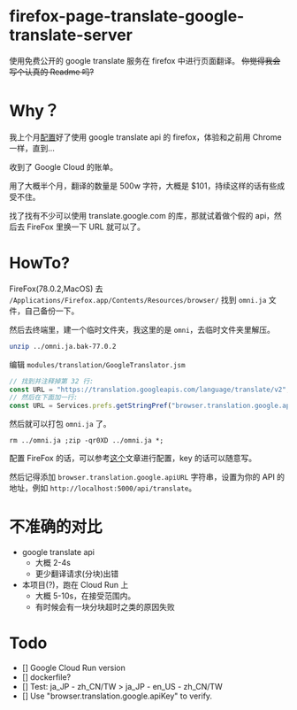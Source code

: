 # firefox-page-translate-google-translate-server
使用免费公开的 google translate 服务在 firefox 中进行页面翻译。
<del>你觉得我会写个认真的 Readme 吗?</del>

# Why？
我上个月[配置](https://blog.groverchou.com/2020/04/09/%E5%90%AF%E7%94%A8-Firefox-%E5%86%85%E7%BD%AE%E5%85%A8%E9%A1%B5%E9%9D%A2%E7%BF%BB%E8%AF%91%E5%8A%9F%E8%83%BD/)好了使用 google translate api 的 firefox，体验和之前用 Chrome 一样，直到...

收到了 Google Cloud 的账单。

用了大概半个月，翻译的数量是 500w 字符，大概是 $101，持续这样的话有些成受不住。

找了找有不少可以使用 translate.google.com 的库，那就试着做个假的 api，然后去 FireFox 里换一下 URL 就可以了。

# HowTo?
FireFox(78.0.2,MacOS)
去 `/Applications/Firefox.app/Contents/Resources/browser/` 找到 `omni.ja` 文件，自己备份一下。

然后去终端里，建一个临时文件夹，我这里的是 `omni`，去临时文件夹里解压。
```bash
unzip ../omni.ja.bak-77.0.2
```
编辑 `modules/translation/GoogleTranslator.jsm`
```javascript
// 找到并注释掉第 32 行:
const URL = "https://translation.googleapis.com/language/translate/v2";
// 然后在下面加一行:
const URL = Services.prefs.getStringPref("browser.translation.google.apiURL", "");
```
然后就可以打包 `omni.ja` 了。
```
rm ../omni.ja ;zip -qr0XD ../omni.ja *;
```
配置 FireFox 的话，可以参考[这个](https://blog.groverchou.com/2020/04/09/%E5%90%AF%E7%94%A8-Firefox-%E5%86%85%E7%BD%AE%E5%85%A8%E9%A1%B5%E9%9D%A2%E7%BF%BB%E8%AF%91%E5%8A%9F%E8%83%BD/)文章进行配置，key 的话可以随意写。

然后记得添加 `browser.translation.google.apiURL` 字符串，设置为你的 API 的地址，例如 `http://localhost:5000/api/translate`。

# 不准确的对比

- google translate api 
  - 大概 2-4s 
  - 更少翻译请求(分块)出错
- 本项目(?)，跑在 Cloud Run 上
  - 大概 5-10s，在接受范围内。 
  - 有时候会有一块分块超时之类的原因失败

# Todo
- [] Google Cloud Run version
- [] dockerfile?
- [] Test: ja_JP - zh_CN/TW > ja_JP - en_US - zh_CN/TW
- [] Use "browser.translation.google.apiKey" to verify.

